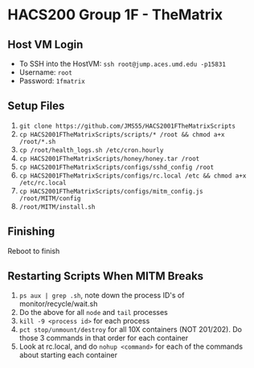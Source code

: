 # HACS200 Group 1F - TheMatrix

## Host VM Login
* To SSH into the HostVM: `ssh root@jump.aces.umd.edu -p15831`
* Username: `root`
* Password: `1fmatrix`

## Setup Files
1. `git clone https://github.com/JMS55/HACS2001FTheMatrixScripts`
2. `cp HACS2001FTheMatrixScripts/scripts/* /root && chmod a+x /root/*.sh`
3. `cp /root/health_logs.sh /etc/cron.hourly`
4. `cp HACS2001FTheMatrixScripts/honey/honey.tar /root`
5. `cp HACS2001FTheMatrixScripts/configs/sshd_config /root`
6. `cp HACS2001FTheMatrixScripts/configs/rc.local /etc && chmod a+x /etc/rc.local`
7. `cp HACS2001FTheMatrixScripts/configs/mitm_config.js /root/MITM/config`
8. `/root/MITM/install.sh`

## Finishing
Reboot to finish

## Restarting Scripts When MITM Breaks
1. `ps aux | grep .sh`, note down the process ID's of monitor/recycle/wait.sh
2. Do the above for all `node` and `tail` processes
3. `kill -9 <process id>` for each process
4. `pct stop/unmount/destroy` for all 10X containers (NOT 201/202). Do those 3 commands in that order for each container
5. Look at rc.local, and do `nohup <command>` for each of the commands about starting each container
